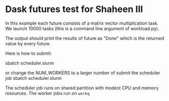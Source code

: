 # Dask futures test for Shaheen III

In this example each future consists of a matrix vector multiplication task. We launch 10000 tasks (this is a command line argument of workload.py). 

The output should print the results of future as "Done" which is the returned value by every future. 

Here is how to submit:

sbatch scheduler.slurm

or 
change the NUM_WORKERS to a larger number of submit the scheduler job
sbatch scheduler.slurm

The scheduler job runs on shared partition with modest CPU and memory resources. 
The worker jobs run on ``workq``
